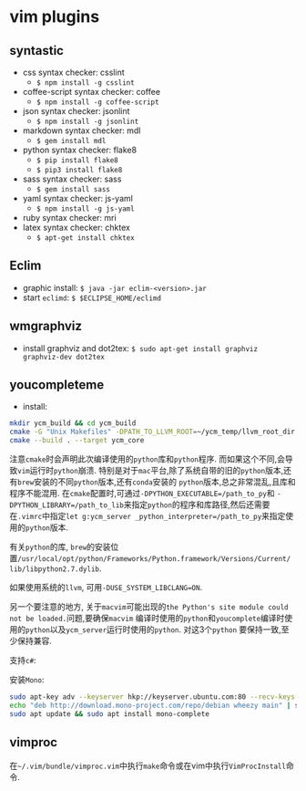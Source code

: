 # vim plugins

## syntastic

* css syntax checker: csslint
  * `$ npm install -g csslint`
* coffee-script syntax checker: coffee
  * `$ npm install -g coffee-script`
* json syntax checker: jsonlint
  * `$ npm install -g jsonlint`
* markdown syntax checker: mdl
  * `$ gem install mdl`
* python syntax checker: flake8
  * `$ pip install flake8`
  * `$ pip3 install flake8`
* sass syntax checker: sass
  * `$ gem install sass`
* yaml syntax checker: js-yaml
  * `$ npm install -g js-yaml`
* ruby syntax checker: mri
* latex syntax checker: chktex
  * `$ apt-get install chktex`

## Eclim

* graphic install: `$ java -jar eclim-<version>.jar`
* start `eclimd`: `$ $ECLIPSE_HOME/eclimd`

## wmgraphviz

* install graphviz and dot2tex: `$ sudo apt-get install graphviz graphviz-dev dot2tex`

## youcompleteme

* install:

```sh
mkdir ycm_build && cd ycm_build
cmake -G "Unix Makefiles" -DPATH_TO_LLVM_ROOT=~/ycm_temp/llvm_root_dir . ~/.vim/bundle/YouCompleteMe/third_party/ycmd/cpp
cmake --build . --target ycm_core
```

注意`cmake`时会声明此次编译使用的`python`库和`python`程序. 而如果这个不同,会导致`vim`运行时`python`崩溃.
特别是对于`mac`平台,除了系统自带的旧的`python`版本,还有`brew`安装的不同`python`版本,还有`conda`安装的
`python`版本,总之非常混乱,且库和程序不能混用. 在`cmake`配置时,可通过`-DPYTHON_EXECUTABLE=/path_to_py`和
`-DPYTHON_LIBRARY=/path_to_lib`来指定`python`的程序和库路径,然后还需要在`.vimrc`中指定`let g:ycm_server
_python_interpreter=/path_to_py`来指定使用的`python`版本.

有关`python`的库, `brew`的安装位置`/usr/local/opt/python/Frameworks/Python.framework/Versions/Current/
lib/libpython2.7.dylib`.

如果使用系统的`llvm`, 可用`-DUSE_SYSTEM_LIBCLANG=ON`.

另一个要注意的地方, 关于`macvim`可能出现的`the Python's site module could not be loaded.`问题,要确保`macvim`
编译时使用的`python`和`youcomplete`编译时使用的`python`以及`ycm_server`运行时使用的`python`. 对这3个`python`
要保持一致,至少保持兼容. 

支持`c#`:

安装`Mono`:
```sh
sudo apt-key adv --keyserver hkp://keyserver.ubuntu.com:80 --recv-keys 3FA7E0328081BFF6A14DA29AA6A19B38D3D831EF
echo "deb http://download.mono-project.com/repo/debian wheezy main" | sudo tee /etc/apt/sources.list.d/mono-xamarin.list
sudo apt update && sudo apt install mono-complete
```



## vimproc

在`~/.vim/bundle/vimproc.vim`中执行`make`命令或在vim中执行`VimProcInstall`命令.
